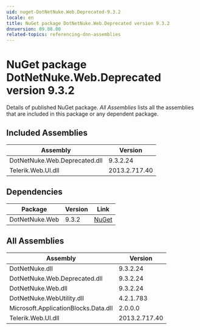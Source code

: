 ```yaml
---
uid: nuget-DotNetNuke.Web.Deprecated-9.3.2
locale: en
title: NuGet package DotNetNuke.Web.Deprecated version 9.3.2
dnnversion: 09.08.00
related-topics: referencing-dnn-assemblies
---
```


# NuGet package DotNetNuke.Web.Deprecated version 9.3.2
Details of published NuGet package.
*All Assemblies* lists all the assemblies that are included in this package or any dependent package.

## Included Assemblies

|Assembly|Version|
|---|---|
|DotNetNuke.Web.Deprecated.dll|9.3.2.24|
|Telerik.Web.UI.dll|2013.2.717.40|

## Dependencies

|Package|Version|Link|
|---|---|---|
|DotNetNuke.Web|9.3.2|[NuGet](https://www.nuget.org/packages/DotNetNuke.Web/9.3.2)|

## All Assemblies

|Assembly|Version|
|---|---|
|DotNetNuke.dll|9.3.2.24|
|DotNetNuke.Web.Deprecated.dll|9.3.2.24|
|DotNetNuke.Web.dll|9.3.2.24|
|DotNetNuke.WebUtility.dll|4.2.1.783|
|Microsoft.ApplicationBlocks.Data.dll|2.0.0.0|
|Telerik.Web.UI.dll|2013.2.717.40|

